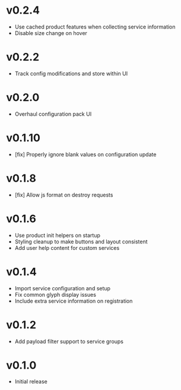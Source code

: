 # v0.2.4
* Use cached product features when collecting service information
* Disable size change on hover

# v0.2.2
* Track config modifications and store within UI

# v0.2.0
* Overhaul configuration pack UI

# v0.1.10
* [fix] Properly ignore blank values on configuration update

# v0.1.8
* [fix] Allow js format on destroy requests

# v0.1.6
* Use product init helpers on startup
* Styling cleanup to make buttons and layout consistent
* Add user help content for custom services

# v0.1.4
* Import service configuration and setup
* Fix common glyph display issues
* Include extra service information on registration

# v0.1.2
* Add payload filter support to service groups

# v0.1.0
* Initial release
